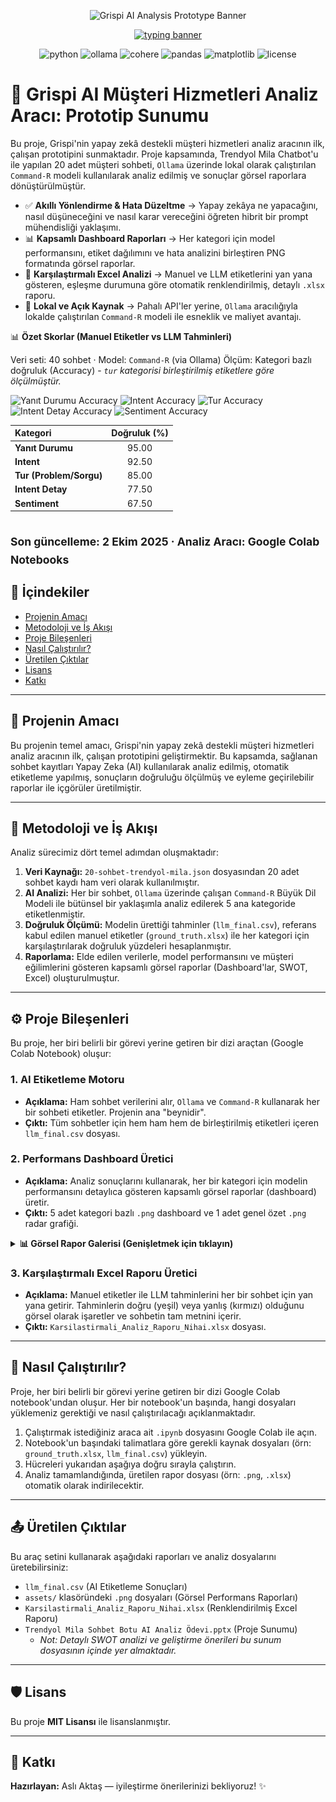 <p align="center">
  <img src="https://capsule-render.vercel.app/api?type=rect&color=0:7F00FF,100:E100FF&height=120&section=header&text=Grispi%20AI%20Analysis%20Prototype&fontSize=48&fontColor=ffffff&fontAlignY=40" alt="Grispi AI Analysis Prototype Banner">
</p>

<p align="center">
  <a href="#"><img src="https://readme-typing-svg.demolab.com?font=Inter&size=24&pause=800&color=FFFFFF&center=true&vCenter=true&repeat=false&width=980&lines=Trendyol+Mila+Chatbot+%C3%BCzerine+bir+Vaka+Analizi" alt="typing banner"></a>
</p>

<p align="center">
  <img src="https://img.shields.io/badge/Python-3.10%2B-3776AB?logo=python&logoColor=white" alt="python">
  <img src="https://img.shields.io/badge/Ollama-Local%20LLM-000000?logo=ollama&logoColor=white" alt="ollama">
  <img src="https://img.shields.io/badge/Cohere-Command%E2%80%91R-4A33B4" alt="cohere">
  <img src="https://img.shields.io/badge/Pandas-Data%20Analysis-150458?logo=pandas&logoColor=white" alt="pandas">
  <img src="https://img.shields.io/badge/Matplotlib_&_Seaborn-Reports-11557c?logo=matplotlib" alt="matplotlib">
  <img src="https://img.shields.io/badge/License-MIT-green.svg" alt="license">
</p>

# 🧠 Grispi AI Müşteri Hizmetleri Analiz Aracı: Prototip Sunumu

Bu proje, Grispi'nin yapay zekâ destekli müşteri hizmetleri analiz aracının ilk, çalışan prototipini sunmaktadır. Proje kapsamında, Trendyol Mila Chatbot'u ile yapılan 20 adet müşteri sohbeti, `Ollama` üzerinde lokal olarak çalıştırılan `Command-R` modeli kullanılarak analiz edilmiş ve sonuçlar görsel raporlara dönüştürülmüştür.

- ✅ **Akıllı Yönlendirme & Hata Düzeltme** → Yapay zekâya ne yapacağını, nasıl düşüneceğini ve nasıl karar vereceğini öğreten hibrit bir prompt mühendisliği yaklaşımı.
- 📊 **Kapsamlı Dashboard Raporları** → Her kategori için model performansını, etiket dağılımını ve hata analizini birleştiren PNG formatında görsel raporlar.
- 🧾 **Karşılaştırmalı Excel Analizi** → Manuel ve LLM etiketlerini yan yana gösteren, eşleşme durumuna göre otomatik renklendirilmiş, detaylı `.xlsx` raporu.
- 🚀 **Lokal ve Açık Kaynak** → Pahalı API'ler yerine, `Ollama` aracılığıyla lokalde çalıştırılan `Command-R` modeli ile esneklik ve maliyet avantajı.

📊 **Özet Skorlar (Manuel Etiketler vs LLM Tahminleri)**

Veri seti: 40 sohbet · Model: `Command-R` (via Ollama)
Ölçüm: Kategori bazlı doğruluk (Accuracy) - *`tur` kategorisi birleştirilmiş etiketlere göre ölçülmüştür.*

<p>
  <img src="https://img.shields.io/badge/Yanıt_Durumu-95.0%25-22c55e" alt="Yanıt Durumu Accuracy">
  <img src="https://img.shields.io/badge/Intent-92.5%25-22c55e" alt="Intent Accuracy">
  <img src="https://img.shields.io/badge/Tur-85.0%25-3b82f6" alt="Tur Accuracy">
  <img src="https://img.shields.io/badge/Intent_Detay-77.5%25-8b5cf6" alt="Intent Detay Accuracy">
  <img src="https://img.shields.io/badge/Sentiment-67.5%25-f97316" alt="Sentiment Accuracy">
</p>

| Kategori | Doğruluk (%) |
| :--- | :---: |
| **Yanıt Durumu** | 95.00 |
| **Intent** | 92.50 |
| **Tur (Problem/Sorgu)** | 85.00 |
| **Intent Detay** | 77.50 |
| **Sentiment** | 67.50 |

<sub>Son güncelleme: 2 Ekim 2025 · Analiz Aracı: Google Colab Notebooks</sub>
---

## 🧭 İçindekiler

- [Projenin Amacı](#-projenin-amacı)
- [Metodoloji ve İş Akışı](#-metodoloji-ve-i̇ş-akışı)
- [Proje Bileşenleri](#️-proje-bileşenleri)
- [Nasıl Çalıştırılır?](#-nasıl-çalıştırılır)
- [Üretilen Çıktılar](#-üretilen-çıktılar)
- [Lisans](#️-lisans)
- [Katkı](#-katkı)

---

## 🎯 Projenin Amacı

Bu projenin temel amacı, Grispi'nin yapay zekâ destekli müşteri hizmetleri analiz aracının ilk, çalışan prototipini geliştirmektir. Bu kapsamda, sağlanan sohbet kayıtları Yapay Zeka (AI) kullanılarak analiz edilmiş, otomatik etiketleme yapılmış, sonuçların doğruluğu ölçülmüş ve eyleme geçirilebilir raporlar ile içgörüler üretilmiştir.

---

## 🌊 Metodoloji ve İş Akışı

Analiz sürecimiz dört temel adımdan oluşmaktadır:

1.  **Veri Kaynağı:** `20-sohbet-trendyol-mila.json` dosyasından 20 adet sohbet kaydı ham veri olarak kullanılmıştır.
2.  **AI Analizi:** Her bir sohbet, `Ollama` üzerinde çalışan `Command-R` Büyük Dil Modeli ile bütünsel bir yaklaşımla analiz edilerek 5 ana kategoride etiketlenmiştir.
3.  **Doğruluk Ölçümü:** Modelin ürettiği tahminler (`llm_final.csv`), referans kabul edilen manuel etiketler (`ground_truth.xlsx`) ile her kategori için karşılaştırılarak doğruluk yüzdeleri hesaplanmıştır.
4.  **Raporlama:** Elde edilen verilerle, model performansını ve müşteri eğilimlerini gösteren kapsamlı görsel raporlar (Dashboard'lar, SWOT, Excel) oluşturulmuştur.

---

## ⚙️ Proje Bileşenleri

Bu proje, her biri belirli bir görevi yerine getiren bir dizi araçtan (Google Colab Notebook) oluşur:

### 1. AI Etiketleme Motoru
- **Açıklama:** Ham sohbet verilerini alır, `Ollama` ve `Command-R` kullanarak her bir sohbeti etiketler. Projenin ana "beynidir".
- **Çıktı:** Tüm sohbetler için hem ham hem de birleştirilmiş etiketleri içeren `llm_final.csv` dosyası.

### 2. Performans Dashboard Üretici
- **Açıklama:** Analiz sonuçlarını kullanarak, her bir kategori için modelin performansını detaylıca gösteren kapsamlı görsel raporlar (dashboard) üretir.
- **Çıktı:** 5 adet kategori bazlı `.png` dashboard ve 1 adet genel özet `.png` radar grafiği.

<details>
<summary><b>📊 Görsel Rapor Galerisi (Genişletmek için tıklayın)</b></summary>
<p align="center">
  <em>Genel Performans Özeti (Radar Grafiği)</em><br>
  <img src="assets/genel_dogruluk_orani.png" width="600">
  <br><br>
  <em>Yanıt Durumu Kategorisi Raporu</em><br>
  <img src="assets/yanit_durumu.png" width="800">
  <br><br>
  <em>Intent Kategorisi Raporu</em><br>
  <img src="assets/intent.png" width="800">
  <br><br>
  <em>Intent Detay Kategorisi Raporu</em><br>
  <img src="assets/intent_detay.png" width="800">
    <br><br>
  <em>Sentiment Kategorisi Raporu</em><br>
  <img src="assets/sentiment.png" width="800">
  <br><br>
  <em>Tur Kategorisi Raporu</em><br>
  <img src="assets/tur.png" width="800">
</p>
</details>

### 3. Karşılaştırmalı Excel Raporu Üretici
- **Açıklama:** Manuel etiketler ile LLM tahminlerini her bir sohbet için yan yana getirir. Tahminlerin doğru (yeşil) veya yanlış (kırmızı) olduğunu görsel olarak işaretler ve sohbetin tam metnini içerir.
- **Çıktı:** `Karsilastirmali_Analiz_Raporu_Nihai.xlsx` dosyası.

---

## 🚀 Nasıl Çalıştırılır?

Proje, her biri belirli bir görevi yerine getiren bir dizi Google Colab notebook'undan oluşur. Her bir notebook'un başında, hangi dosyaları yüklemeniz gerektiği ve nasıl çalıştırılacağı açıklanmaktadır.

1.  Çalıştırmak istediğiniz araca ait `.ipynb` dosyasını Google Colab ile açın.
2.  Notebook'un başındaki talimatlara göre gerekli kaynak dosyaları (örn: `ground_truth.xlsx`, `llm_final.csv`) yükleyin.
3.  Hücreleri yukarıdan aşağıya doğru sırayla çalıştırın.
4.  Analiz tamamlandığında, üretilen rapor dosyası (örn: `.png`, `.xlsx`) otomatik olarak indirilecektir.

---

## 📤 Üretilen Çıktılar

Bu araç setini kullanarak aşağıdaki raporları ve analiz dosyalarını üretebilirsiniz:
- `llm_final.csv` (AI Etiketleme Sonuçları)
- `assets/` klasöründeki `.png` dosyaları (Görsel Performans Raporları)
- `Karsilastirmali_Analiz_Raporu_Nihai.xlsx` (Renklendirilmiş Excel Raporu)
- `Trendyol Mila Sohbet Botu AI Analiz Ödevi.pptx` (Proje Sunumu)
  - *Not: Detaylı SWOT analizi ve geliştirme önerileri bu sunum dosyasının içinde yer almaktadır.*

---

## 🛡️ Lisans

Bu proje **MIT Lisansı** ile lisanslanmıştır.

---

## 🤝 Katkı
**Hazırlayan:** Aslı Aktaş — iyileştirme önerilerinizi bekliyoruz! ✨